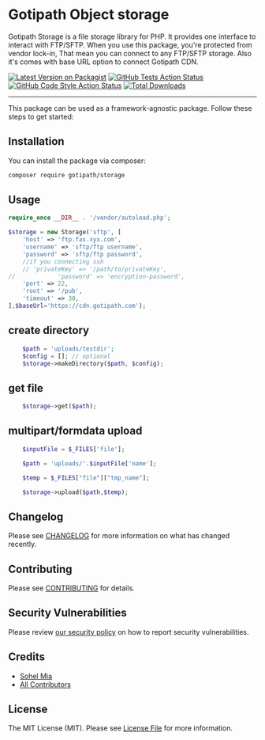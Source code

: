 # Gotipath Object storage

Gotipath Storage is a file storage library for PHP. It provides one interface to interact with FTP/SFTP. When you use
this package, you're protected from vendor lock-in, That mean you can connect to any FTP/SFTP storage. Also it's comes
with base URL option to connect Gotipath CDN.

[![Latest Version on Packagist](https://img.shields.io/packagist/v/gotipath/storage.svg?style=flat-square)](https://packagist.org/packages/gotipath/storage)
[![GitHub Tests Action Status](https://img.shields.io/github/workflow/status/gotipath/storage/run-tests?label=tests)](https://github.com/gotipath/storage/actions?query=workflow%3ATests+branch%3Amaster)
[![GitHub Code Style Action Status](https://img.shields.io/github/workflow/status/gotipath/storage/Check%20&%20fix%20styling?label=code%20style)](https://github.com/gotipath/storage/actions?query=workflow%3A"Check+%26+fix+styling"+branch%3Amaster)
[![Total Downloads](https://img.shields.io/packagist/dt/gotipath/storage.svg?style=flat-square)](https://packagist.org/packages/gotipath/storage)

---
This package can be used as a framework-agnostic package. Follow these steps to get started:

## Installation

You can install the package via composer:

```bash
composer require gotipath/storage
```

## Usage

```php
require_once __DIR__ . '/vendor/autoload.php';

$storage = new Storage('sftp', [
    'host' => 'ftp.fas.xyx.com',
    'username' => 'sftp/ftp username',
    'password' => 'sftp/ftp password',
    //if you connecting ssh
    // 'privateKey' => '/path/to/privateKey',
//            'password' => 'encryption-password',
    'port' => 22,
    'root' => '/pub',
    'timeout' => 30,
],$baseUrl='https://cdn.gotipath.com');

```

## create directory

```php
    $path = 'uploads/testdir';
    $config = []; // optional
    $storage->makeDirectory($path, $config);
```

## get file

```php
    $storage->get($path);
```

## multipart/formdata upload

```php
    $inputFile = $_FILES['file'];

    $path = 'uploads/'.$inputFile['name'];

    $temp = $_FILES["file"]["tmp_name"];

    $storage->upload($path,$temp);
```

## Changelog

Please see [CHANGELOG](CHANGELOG.md) for more information on what has changed recently.

## Contributing

Please see [CONTRIBUTING](.github/CONTRIBUTING.md) for details.

## Security Vulnerabilities

Please review [our security policy](../../security/policy) on how to report security vulnerabilities.

## Credits

- [Sohel Mia](https://github.com/gotipath)
- [All Contributors](../../contributors)

## License

The MIT License (MIT). Please see [License File](LICENSE.md) for more information.
